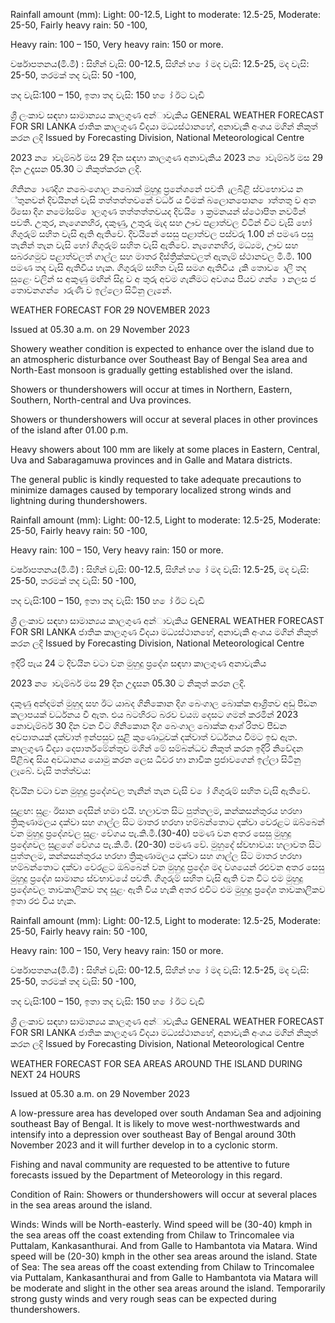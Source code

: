 Rainfall amount (mm): Light: 00-12.5, Light to moderate: 12.5-25, Moderate: 25-50, Fairly heavy rain: 50 -100,

Heavy rain: 100 – 150, Very heavy rain: 150 or more.

වර්ෂාපතනය(මි.මී) : සිහින් වැසි: 00-12.5, සිහින් හ ෝ මද වැසි: 12.5-25, මද වැසි: 25-50, තරමක් තද වැසි: 50 -100,

තද වැසි:100 – 150, ඉතා තද වැසි: 150 හ ෝ ඊට වැඩි

ශ්‍රී ලංකාව සඳහා සාමාන්‍යය කාලගුණ අන්‍ාවැකිය GENERAL WEATHER FORECAST FOR SRI LANKA ජාතික කාලගුණ විදයා මධ්‍යස්ථානහේ, අනාවැකි අංශය මගින් නිකුත් කරන ලදි Issued by Forecasting Division, National Meteorological Centre

2023 න ොවැම්බර් මස 29 දින සඳහා කාලගුණ අනාවැකිය 2023 න ොවැම්බර් මස 29 දින උදෑසන 05.30 ට නිකුත්කරන ලදි.

ගිනින ොණදිග නබෙංගොල නබොක් මුහුදු ප්‍රනේශනේ පවති ැලබිළි ස්වභොවය න ්තුනවන් දිවයිනන් වැසි තත්තත්තවනේ වර්ධ ය වීමක් බලොනපොන ොත්තතු ව අත ඊසො දිග නමෝසම් ොලගුණ තත්තත්තවයද දිවයි ො ක්‍රමනයන් ස්ථොපිත නවමින් පවතී. උතුර, නැගෙනහිර, දකුණු, උතුරු මැද සහ ඌව පළාත්වල විටින් විට වැසි හෝ ගිගුරුම් සහිත වැසි ඇති ඇතිවේ. දිවයිනේ සෙසු පළාත්වල පස්වරු 1.00 න් පමණ පසු තැනින් තැන වැසි හෝ ගිගුරුම් සහිත වැසි ඇතිවේ. නැගෙනහිර, මධ්‍යම, ඌව සහ සබරගමුව පළාත්වලත් ගාල්ල සහ මාතර දිස්ත්‍රික්කවලත් ඇතැම් ස්ථානවල මි.මී. 100 පමණ තද වැසි ඇතිවිය හැක. ගිගුරුම් සහිත වැසි සමග ඇතිවිය ැකි තොව ොලි තද සුළෙං වලින් ස අකුණු මඟින් සිදු ව අ තුරු අවම ගැනීමට අවශය පියව ගන් ො නලස ජ තොවනගන් ොරුණි ව ඉල්ලො සිටිනු ලැනේ.

WEATHER FORECAST FOR 29 NOVEMBER 2023

Issued at 05.30 a.m. on 29 November 2023

Showery weather condition is expected to enhance over the island due to an atmospheric disturbance over Southeast Bay of Bengal Sea area and North-East monsoon is gradually getting established over the island.

Showers or thundershowers will occur at times in Northern, Eastern, Southern, North-central and Uva provinces.

Showers or thundershowers will occur at several places in other provinces of the island after 01.00 p.m.

Heavy showers about 100 mm are likely at some places in Eastern, Central, Uva and Sabaragamuwa provinces and in Galle and Matara districts.

The general public is kindly requested to take adequate precautions to minimize damages caused by temporary localized strong winds and lightning during thundershowers.

Rainfall amount (mm): Light: 00-12.5, Light to moderate: 12.5-25, Moderate: 25-50, Fairly heavy rain: 50 -100,

Heavy rain: 100 – 150, Very heavy rain: 150 or more.

වර්ෂාපතනය(මි.මී) : සිහින් වැසි: 00-12.5, සිහින් හ ෝ මද වැසි: 12.5-25, මද වැසි: 25-50, තරමක් තද වැසි: 50 -100,

තද වැසි:100 – 150, ඉතා තද වැසි: 150 හ ෝ ඊට වැඩි

ශ්‍රී ලංකාව සඳහා සාමාන්‍යය කාලගුණ අන්‍ාවැකිය GENERAL WEATHER FORECAST FOR SRI LANKA ජාතික කාලගුණ විදයා මධ්‍යස්ථානහේ, අනාවැකි අංශය මගින් නිකුත් කරන ලදි Issued by Forecasting Division, National Meteorological Centre

ඉදිරි පැය 24 ට දිවයින වටා වන මුහුදු ප්‍රදේශ සඳහා කාලගුණ අනාවැකිය

2023 න ොවැම්බර් මස 29 දින උදෑසන 05.30 ට නිකුත් කරන ලදි.

දකුණු අන්දමන් මුහුද සහ ඊට යාබද ගිනිකොන දිග බෙංගාල බොක්ක ආශ්‍රිතව අඩු පීඩන කලාපයක් වර්ධනය වී ඇත. එය බටහිරට බරව වයඹ දෙසට ගමන් කරමින් 2023 නොවැම්බර් 30 දින වන විට ගිනිකොන දිග බෙංගාල බොක්ක ආශ්‍ රිතව පීඩන අවපාතයක් දක්වාත් ඉන්පසුව සුළි කුණොටුවක් දක්වාත් වර්ධනය වීමට ඉඩ ඇත. කාලගුණ විද්‍යා දෙපාර්තමේන්තුව මගින් මේ සම්බන්ධව නිකුත් කරන ඉදිරි නිවේදන පිළිබඳ සිය අවධානය යොමු කරන ලෙස ධීවර හා නාවික ප්‍රජාවගෙන් ඉල්ලා සිටිනු ලැබේ. වැසි තත්ත්වය:

දිවයින වටා වන මුහුදු ප්‍රදේශවල තැනින් තැන වැසි ව ෝ ගිගුරුම් සහිත වැසි ඇතිවේ.

සුළඟ: සුළං ඊසාන දෙසින් හමා එයි. හලාවත සිට පුත්තලම, කන්කසන්තුරය හරහා ත්‍රිකුණාමලය දක්වා සහ ගාල්ල සිට මාතර හරහා හම්බන්තොට දක්වා වෙරළට ඔබ්බෙන් වන මුහුදු ප්‍රදේශවල සුළං වේගය පැ.කි.මී.(30-40) පමණ වන අතර සෙසු මුහුදු ප්‍රදේශවල සුළගේ වේගය පැ.කි.මී. (20-30) පමණ වේ. මුහුදේ ස්වභාවය: හලාවත සිට පුත්තලම, කන්කසන්තුරය හරහා ත්‍රිකුණාමලය දක්වා සහ ගාල්ල සිට මාතර හරහා හම්බන්තොට දක්වා වෙරළට ඔබ්බෙන් වන මුහුදු ප්‍රදේශ මද වශයෙන් රළුවන අතර සෙසු මුහුදු ප්‍රදේශ සාමාන්‍ය ස්වභාවයේ පවතී. ගිගුරුම් සහිත වැසි ඇති වන විට එම මුහුදු ප්‍රදේශවල තාවකාලිකව තද සුළං ඇති විය හැකි අතර එවිට එම මුහුදු ප්‍රදේශ තාවකාලිකව ඉතා රළු විය හැක.

Rainfall amount (mm): Light: 00-12.5, Light to moderate: 12.5-25, Moderate: 25-50, Fairly heavy rain: 50 -100,

Heavy rain: 100 – 150, Very heavy rain: 150 or more.

වර්ෂාපතනය(මි.මී) : සිහින් වැසි: 00-12.5, සිහින් හ ෝ මද වැසි: 12.5-25, මද වැසි: 25-50, තරමක් තද වැසි: 50 -100,

තද වැසි:100 – 150, ඉතා තද වැසි: 150 හ ෝ ඊට වැඩි

ශ්‍රී ලංකාව සඳහා සාමාන්‍යය කාලගුණ අන්‍ාවැකිය GENERAL WEATHER FORECAST FOR SRI LANKA ජාතික කාලගුණ විදයා මධ්‍යස්ථානහේ, අනාවැකි අංශය මගින් නිකුත් කරන ලදි Issued by Forecasting Division, National Meteorological Centre

WEATHER FORECAST FOR SEA AREAS AROUND THE ISLAND DURING NEXT 24 HOURS

Issued at 05.30 a.m. on 29 November 2023

A low-pressure area has developed over south Andaman Sea and adjoining southeast Bay of Bengal. It is likely to move west-northwestwards and intensify into a depression over southeast Bay of Bengal around 30th November 2023 and it will further develop in to a cyclonic storm.

Fishing and naval community are requested to be attentive to future forecasts issued by the Department of Meteorology in this regard.

Condition of Rain: Showers or thundershowers will occur at several places in the sea areas around the island.

Winds: Winds will be North-easterly. Wind speed will be (30-40) kmph in the sea areas off the coast extending from Chilaw to Trincomalee via Puttalam, Kankasanthurai. And from Galle to Hambantota via Matara. Wind speed will be (20-30) kmph in the other sea areas around the island. State of Sea: The sea areas off the coast extending from Chilaw to Trincomalee via Puttalam, Kankasanthurai and from Galle to Hambantota via Matara will be moderate and slight in the other sea areas around the island. Temporarily strong gusty winds and very rough seas can be expected during thundershowers.